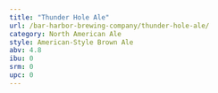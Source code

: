 ```yaml
---
title: "Thunder Hole Ale"
url: /bar-harbor-brewing-company/thunder-hole-ale/
category: North American Ale
style: American-Style Brown Ale
abv: 4.8
ibu: 0
srm: 0
upc: 0
---
```


